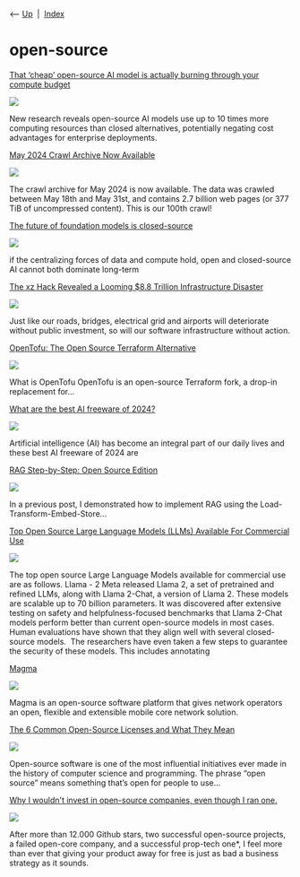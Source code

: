 <div class="nav">

⟵ [Up](index.html)  \|  [Index](index.html)

</div>

# open-source

<div class="cards">

<div class="card">

<div class="card-title">

[That ‘cheap’ open-source AI model is actually burning through your
compute
budget](https://venturebeat.com/ai/that-cheap-open-source-ai-model-is-actually-burning-through-your-compute-budget/)

</div>

<div class="card-image">

[![](https://venturebeat.com/wp-content/uploads/2025/08/nuneybits_Vector_art_of_dollar_bills_burning_blue_halftone_phot_64f22ade-4971-4234-822b-ba7dab7461de.webp?w=1024?w=1200&strip=all)](https://venturebeat.com/ai/that-cheap-open-source-ai-model-is-actually-burning-through-your-compute-budget/)

</div>

New research reveals open-source AI models use up to 10 times more
computing resources than closed alternatives, potentially negating cost
advantages for enterprise deployments.

</div>

<div class="card">

<div class="card-title">

[May 2024 Crawl Archive Now
Available](https://commoncrawl.org/blog/may-2024-crawl-archive-now-available)

</div>

<div class="card-image">

[![](https://cdn.prod.website-files.com/647b1c7a9990bad2048d3711/64e648e958ff552eb78d24e9_archiverelease2.webp)](https://commoncrawl.org/blog/may-2024-crawl-archive-now-available)

</div>

The crawl archive for May 2024 is now available. The data was crawled
between May 18th and May 31st, and contains 2.7 billion web pages (or
377 TiB of uncompressed content). This is our 100th crawl!

</div>

<div class="card">

<div class="card-title">

[The future of foundation models is
closed-source](https://www.thediff.co/r/8f054236?m=5ba63d9b-6620-4051-8686-515cd8a8f374)

</div>

<div class="card-image">

[![](https://substackcdn.com/image/fetch/w_1200,h_600,c_fill,f_jpg,q_auto:good,fl_progressive:steep,g_auto/https%3A%2F%2Fsubstack-post-media.s3.amazonaws.com%2Fpublic%2Fimages%2F583eeedb-53b8-40b5-8f47-9520bc7b8037_1600x1600.png)](https://www.thediff.co/r/8f054236?m=5ba63d9b-6620-4051-8686-515cd8a8f374)

</div>

if the centralizing forces of data and compute hold, open and
closed-source AI cannot both dominate long-term

</div>

<div class="card">

<div class="card-title">

[The xz Hack Revealed a Looming \$8.8 Trillion Infrastructure
Disaster](https://thenewstack.io/the-xz-hack-reveals-a-looming-8-8-trillion-infrastructure-disaster-hidden-in-plain-sight)

</div>

<div class="card-image">

[![](https://cdn.thenewstack.io/media/2024/04/fefe0272-hacker-2300772_1280.jpg)](https://thenewstack.io/the-xz-hack-reveals-a-looming-8-8-trillion-infrastructure-disaster-hidden-in-plain-sight)

</div>

Just like our roads, bridges, electrical grid and airports will
deteriorate without public investment, so will our software
infrastructure without action.

</div>

<div class="card">

<div class="card-title">

[OpenTofu: The Open Source Terraform
Alternative](https://dev.to/env0/opentofu-the-open-source-terraform-alternative-3oml)

</div>

<div class="card-image">

[![](https://media.dev.to/dynamic/image/width=1000,height=500,fit=cover,gravity=auto,format=auto/https%3A%2F%2Fdev-to-uploads.s3.amazonaws.com%2Fuploads%2Farticles%2Fjo50bx4l6yj03ud4nmx6.png)](https://dev.to/env0/opentofu-the-open-source-terraform-alternative-3oml)

</div>

What is OpenTofu ‍OpenTofu is an open-source Terraform fork, a drop-in
replacement for...

</div>

<div class="card">

<div class="card-title">

[What are the best AI freeware of
2024?](https://dataconomy.com/2024/04/10/what-are-the-best-ai-freeware-of-2024)

</div>

<div class="card-image">

[![](https://dataconomy.com/wp-content/uploads/2024/04/What-are-the-best-AI-freeware-of-2024_4.jpg)](https://dataconomy.com/2024/04/10/what-are-the-best-ai-freeware-of-2024)

</div>

Artificial intelligence (AI) has become an integral part of our daily
lives and these best AI freeware of 2024 are

</div>

<div class="card">

<div class="card-title">

[RAG Step-by-Step: Open Source
Edition](https://dev.to/spara_50/rag-step-by-step-open-source-edition-330g)

</div>

<div class="card-image">

[![](https://media.dev.to/dynamic/image/width=1000,height=500,fit=cover,gravity=auto,format=auto/https%3A%2F%2Fdev-to-uploads.s3.amazonaws.com%2Fuploads%2Farticles%2Fq9omp1ylnwoavj9fg1hw.jpg)](https://dev.to/spara_50/rag-step-by-step-open-source-edition-330g)

</div>

In a previous post, I demonstrated how to implement RAG using the
Load-Transform-Embed-Store...

</div>

<div class="card">

<div class="card-title">

[Top Open Source Large Language Models (LLMs) Available For Commercial
Use](https://www.marktechpost.com/2024/04/02/top-open-source-large-language-models-llms-available-for-commercial-use)

</div>

<div class="card-image">

[![](https://www.marktechpost.com/wp-content/uploads/2024/04/m31VipoLSf6blOs_CSgwnA.png)](https://www.marktechpost.com/2024/04/02/top-open-source-large-language-models-llms-available-for-commercial-use)

</div>

The top open source Large Language Models available for commercial use
are as follows. Llama - 2 Meta released Llama 2, a set of pretrained and
refined LLMs, along with Llama 2-Chat, a version of Llama 2. These
models are scalable up to 70 billion parameters. It was discovered after
extensive testing on safety and helpfulness-focused benchmarks that
Llama 2-Chat models perform better than current open-source models in
most cases. Human evaluations have shown that they align well with
several closed-source models.  The researchers have even taken a few
steps to guarantee the security of these models. This includes
annotating

</div>

<div class="card">

<div class="card-title">

[Magma](https://github.com/magma)

</div>

<div class="card-image">

[![](https://avatars.githubusercontent.com/u/66266171?s=280&v=4)](https://github.com/magma)

</div>

Magma is an open-source software platform that gives network operators
an open, flexible and extensible mobile core network solution.

</div>

<div class="card">

<div class="card-title">

[The 6 Common Open-Source Licenses and What They
Mean](https://towardsdatascience.com/the-6-common-open-source-licenses-and-what-they-mean-715d434c2109?source=rss----7f60cf5620c9---4)

</div>

<div class="card-image">

[![](https://miro.medium.com/v2/da:true/resize:fit:1200/0*u8SzA4PGGoaT4hA3)](https://towardsdatascience.com/the-6-common-open-source-licenses-and-what-they-mean-715d434c2109?source=rss----7f60cf5620c9---4)

</div>

Open-source software is one of the most influential initiatives ever
made in the history of computer science and programming. The phrase
“open source” means something that’s open for people to use…

</div>

<div class="card">

<div class="card-title">

[Why I wouldn't invest in open-source companies, even though I ran
one.](https://www.linkedin.com/pulse/why-i-wouldnt-invest-open-source-companies-even-though-wolfram-hempel)

</div>

<div class="card-image">

[![](https://media.licdn.com/dms/image/v2/C5612AQGml2--C9hB9w/article-cover_image-shrink_720_1280/article-cover_image-shrink_720_1280/0/1609590515701?e=2147483647&v=beta&t=AOCUNVWIkkhOYD9-4T6D1ED1WT13TNd-vDE392-SnZU)](https://www.linkedin.com/pulse/why-i-wouldnt-invest-open-source-companies-even-though-wolfram-hempel)

</div>

After more than 12.000 Github stars, two successful open-source
projects, a failed open-core company, and a successful prop-tech one\*,
I feel more than ever that giving your product away for free is just as
bad a business strategy as it sounds.

</div>

</div>
